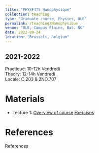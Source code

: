 ```yaml
---
title: "PHYSF475 Nanophysique"
collection: teaching
type: "Graduate course, Physics, ULB"
permalink: /teaching/Nanophysique
venue: "ULB, Campus Plaine, Bat. NO"
date: 2022-09-24
location: "Brussels, Belgium"
---
```


2021-2022
---------
Practique: 10-12h Vendredi  
Theory:    12-14h Vendredi  	
Locale:    C.203 & 2NO.707  	

Materials
======
* Lecture 1: [Overview of course](/files/Nanophysique/lecture1.pdf)		[Exercises](/files/Nanophysique/Exercises1.pdf)

References
=============
References
